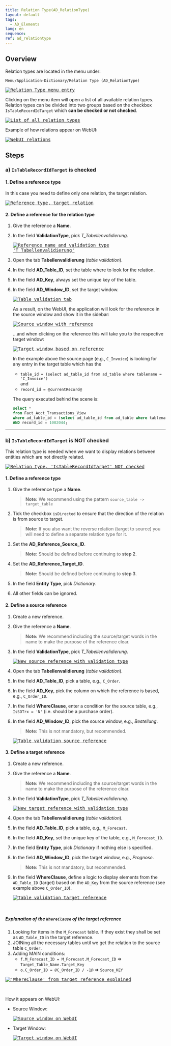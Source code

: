 ```yaml
---
title: Relation Type(AD_RelationType)
layout: default
tags:  
  - AD_Elements
lang: en
sequence:
ref: ad_relationtype
---
```


<!--
See original issue comment: https://github.com/metasfresh/me03/issues/7282#issuecomment-789740191
-->

## Overview
Relation types are located in the menu under:

```
Menu/Application-Dictionary/Relation Type (AD_RelationType)
```

<kbd><a href="https://user-images.githubusercontent.com/73820536/109811826-f6292500-7c33-11eb-86dc-47b418b06d13.png" title="Click to enlarge" target="\_blank"><img src="https://user-images.githubusercontent.com/73820536/109811826-f6292500-7c33-11eb-86dc-47b418b06d13.png" alt="Relation Type menu entry"></a></kbd>

Clicking on the menu item will open a list of all available relation types. Relation types can be divided into two groups based on the checkbox `IsTableRecordIdTarget` which **can be checked or not checked**.

<kbd><a href="https://user-images.githubusercontent.com/73820536/109977519-91d69600-7d05-11eb-8d15-1d92653ca1d7.png" title="Click to enlarge" target="\_blank"><img src="https://user-images.githubusercontent.com/73820536/109977519-91d69600-7d05-11eb-8d15-1d92653ca1d7.png" alt="List of all relation types"></a></kbd>

Example of how relations appear on WebUI:

<kbd><a href="https://user-images.githubusercontent.com/73820536/109977375-6d7ab980-7d05-11eb-85d2-33b0f17dafd5.png" title="Click to enlarge" target="\_blank"><img src="https://user-images.githubusercontent.com/73820536/109977375-6d7ab980-7d05-11eb-85d2-33b0f17dafd5.png" alt="WebUI relations"></a></kbd>

## Steps

### a) `IsTableRecordIdTarget` is checked

#### 1. Define a reference type
In this case you need to define only one relation, the target relation.

<kbd><a href="https://user-images.githubusercontent.com/73820536/109979390-871d0080-7d07-11eb-9fea-2f4d8b88f7ee.png" title="Click to enlarge" target="\_blank"><img src="https://user-images.githubusercontent.com/73820536/109979390-871d0080-7d07-11eb-9fea-2f4d8b88f7ee.png" alt="Reference type, target relation"></a></kbd>

#### 2. Define a reference for the relation type
1. Give the reference a **Name**.
1. In the field **ValidationType**, pick *T_Tabellenvalidierung*.

    <kbd><a href="https://user-images.githubusercontent.com/73820536/109980771-ec252600-7d08-11eb-9359-8b25c5eb4735.png" title="Click to enlarge" target="\_blank"><img src="https://user-images.githubusercontent.com/73820536/109980771-ec252600-7d08-11eb-9359-8b25c5eb4735.png" alt="Reference name and validation type 'T_Tabellenvalidierung'"></a></kbd>

1. Open the tab **Tabellenvalidierung** (*table validation*).
1. In the field **AD_Table_ID**, set the table where to look for the relation.
1. In the field **AD_Key**, always set the unique key of the table.
1. In the field **AD_Window_ID**, set the target window.

    <kbd><a href="https://user-images.githubusercontent.com/73820536/109981480-a0bf4780-7d09-11eb-8d9b-76982f12f8d8.png" title="Click to enlarge" target="\_blank"><img src="https://user-images.githubusercontent.com/73820536/109981480-a0bf4780-7d09-11eb-8d9b-76982f12f8d8.png" alt="Table validation tab"></a></kbd>

    As a result, on the WebUI, the application will look for the reference in the source window and show it in the sidebar:

    <kbd><a href="https://user-images.githubusercontent.com/73820536/110098410-d6ffd400-7da8-11eb-98be-134e3f548b25.png" title="Click to enlarge" target="\_blank"><img src="https://user-images.githubusercontent.com/73820536/110098410-d6ffd400-7da8-11eb-98be-134e3f548b25.png" alt="Source window with reference"></a></kbd>

    ...and when clicking on the reference this will take you to the respective target window:

    <kbd><a href="https://user-images.githubusercontent.com/73820536/109981712-d82df400-7d09-11eb-8949-0899802751e5.png" title="Click to enlarge" target="\_blank"><img src="https://user-images.githubusercontent.com/73820536/109981712-d82df400-7d09-11eb-8949-0899802751e5.png" alt="Target window based on reference"></a></kbd>

    In the example above the source page (e.g., `C_Invoice`) is looking for any entry in the target table which has the
    - `table_id = (select ad_table_id from ad_table where tablename = 'C_Invoice')`
    <br>and
    - `record_id = @currentRecord@`

    The query executed behind the scene is:

    ```SQL
    select *
    from Fact_Acct_Transactions_View
    where ad_table_id = (select ad_table_id from ad_table where tablename = 'C_Invoice')
    AND record_id = 1002044;
    ```

---

### b) `IsTableRecordIdTarget` is NOT checked
This relation type is needed when we want to display relations between entities which are not directly related.

<kbd><a href="https://user-images.githubusercontent.com/73820536/110102779-dd447f00-7dad-11eb-9a68-4c6baf843d5b.png" title="Click to enlarge" target="\_blank"><img src="https://user-images.githubusercontent.com/73820536/110102779-dd447f00-7dad-11eb-9a68-4c6baf843d5b.png" alt="Relation type, 'IsTableRecordIdTarget' NOT checked"></a></kbd>

#### 1. Define a reference type
1. Give the reference type a **Name**.
    >**Note:** We recommend using the pattern `source_table -> target_table`

1. Tick the checkbox `isDirected` to ensure that the direction of the relation is from source to target.
    >**Note:** If you also want the reverse relation (target to source) you will need to define a separate relation type for it.

1. Set the **AD_Reference_Source_ID**.
    >**Note:** Should be defined before continuing to **step 2**.

1. Set the **AD_Reference_Target_ID**.
    >**Note:** Should be defined before continuing to **step 3**.

1. In the field **Entity Type**, pick *Dictionary*.
1. All other fields can be ignored.

#### 2. Define a source reference
1. Create a new reference.
1. Give the reference a **Name**.
    >**Note:** We recommend including the source/target words in the name to make the purpose of the reference clear.

1. In the field **ValidationType**, pick *T_Tabellenvalidierung*.

    <kbd><a href="https://user-images.githubusercontent.com/73820536/110103134-41674300-7dae-11eb-8ebf-b7edfb6d4324.png" title="Click to enlarge" target="\_blank"><img src="https://user-images.githubusercontent.com/73820536/110103134-41674300-7dae-11eb-8ebf-b7edfb6d4324.png" alt="New source reference with validation type"></a></kbd>

1. Open the tab **Tabellenvalidierung** (*table validation*).
1. In the field **AD_Table_ID**, pick a table, e.g., `C_Order`.
1. In the field **AD_Key**, pick the column on which the reference is based, e.g., `C_Order_ID`.
1. In the field **WhereClause**, enter a condition for the source table, e.g., `IsSOTrx = 'N'` (i.e. should be a purchase order).
1. In the field **AD_Window_ID**, pick the source window, e.g., *Bestellung*.
    >**Note:** This is not mandatory, but recommended.

    <kbd><a href="https://user-images.githubusercontent.com/73820536/110103953-3b259680-7daf-11eb-8e10-597c9c2cb37a.png" title="Click to enlarge" target="\_blank"><img src="https://user-images.githubusercontent.com/73820536/110103953-3b259680-7daf-11eb-8e10-597c9c2cb37a.png" alt="Table validation source reference"></a></kbd>

#### 3. Define a target reference
1. Create a new reference.
1. Give the reference a **Name**.
    >**Note:** We recommend including the source/target words in the name to make the purpose of the reference clear.

1. In the field **ValidationType**, pick *T_Tabellenvalidierung*.

    <kbd><a href="https://user-images.githubusercontent.com/73820536/110104690-272e6480-7db0-11eb-8f75-f714538e2599.png" title="Click to enlarge" target="\_blank"><img src="https://user-images.githubusercontent.com/73820536/110104690-272e6480-7db0-11eb-8f75-f714538e2599.png" alt="New target reference with validation type"></a></kbd>

1. Open the tab **Tabellenvalidierung** (*table validation*).
1. In the field **AD_Table_ID**, pick a table, e.g., `M_Forecast`.
1. In the field **AD_Key**, set the unique key of the table, e.g., `M_Forecast_ID`.
1. In the field **Entity Type**, pick *Dictionary* if nothing else is specified.
1. In the field **AD_Window_ID**, pick the target window, e.g., *Prognose*.
    >**Note:** This is not mandatory, but recommended.

1. In the field **WhereClause**, define a logic to display elements from the `AD_Table_ID` (target) based on the `AD_Key` from the source reference (see example above `C_Order_ID`).

    <kbd><a href="https://user-images.githubusercontent.com/73820536/110106561-80979300-7db2-11eb-8ceb-bfa3c1bcdce4.png" title="Click to enlarge" target="\_blank"><img src="https://user-images.githubusercontent.com/73820536/110106561-80979300-7db2-11eb-8ceb-bfa3c1bcdce4.png" alt="Table validation target reference"></a></kbd>

<br>

##### Explanation of the `WhereClause` of the target reference
1. Looking for items in the `M_Forecast` table. If they exist they shall be set as `AD_Table_ID` in the target reference.
1. JOINing all the necessary tables until we get the relation to the source table `C_Order`.
1. Adding MAIN conditions:
    - `f.M_Forecast_ID = M_Forecast.M_Forecast_ID` => `Target_Table_Name.Target_Key`
    - `o.C_Order_ID = @C_Order_ID / -1@` => `Source_KEY`

<kbd><a href="https://user-images.githubusercontent.com/73820536/110123053-19390d80-7dc9-11eb-891a-7a40c3210cde.png" title="Click to enlarge" target="\_blank"><img src="https://user-images.githubusercontent.com/73820536/110123053-19390d80-7dc9-11eb-891a-7a40c3210cde.png" alt="'WhereClause' from target reference explained"></a></kbd>

<br>

How it appears on WebUI:

- Source Window:

    <kbd><a href="https://user-images.githubusercontent.com/73820536/110107803-0c5def00-7db4-11eb-88f1-92c5aa80cb2f.png" title="Click to enlarge" target="\_blank"><img src="https://user-images.githubusercontent.com/73820536/110107803-0c5def00-7db4-11eb-88f1-92c5aa80cb2f.png" alt="Source window on WebUI"></a></kbd>

- Target Window:

    <kbd><a href="https://user-images.githubusercontent.com/73820536/110107913-30b9cb80-7db4-11eb-945e-6117e35159f2.png" title="Click to enlarge" target="\_blank"><img src="https://user-images.githubusercontent.com/73820536/110107913-30b9cb80-7db4-11eb-945e-6117e35159f2.png" alt="Target window on WebUI"></a></kbd>
